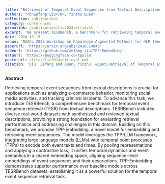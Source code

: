 ```yaml
---
title: "Retrieval of Temporal Event Sequences from Textual Descriptions"
authors: "<b>Zefang Liu</b>, Yinzhu Quan"
collection: publications
category: conferences
permalink: /publication/liu2024retrieval
excerpt: 'We present TESRBench, a benchmark for retrieving temporal event sequences from descriptions, and TPP-Embedding, a model aligning sequences and descriptions in a shared embedding space, achieving state-of-the-art performance on TESRBench.'
date: 2024-10-15
venue: 'NAACL 2025 Workshop on Knowledge-Augmented Methods for NLP (KnowledgeNLP)'
paperurl: 'https://arxiv.org/abs/2410.14043'
codeurl: 'https://github.com/zefang-liu/TPP-Embedding'
dataurl: 'https://huggingface.co/tppllm'
posterurl: /files/liu2024retrieval.pdf
citation: 'Liu, Zefang and Quan, Yinzhu. &quot;Retrieval of Temporal Event Sequences from Textual Descriptions.&quot; <i>arXiv preprint arXiv:2410.14043</i> (2024).'
---
```


**Abstract**

Retrieving temporal event sequences from textual descriptions is crucial for applications such as analyzing e-commerce behavior, monitoring social media activities, and tracking criminal incidents. To advance this task, we introduce TESRBench, a comprehensive benchmark for temporal event sequence retrieval (TESR) from textual descriptions. TESRBench includes diverse real-world datasets with synthesized and reviewed textual descriptions, providing a strong foundation for evaluating retrieval performance and addressing challenges in this domain. Building on this benchmark, we propose TPP-Embedding, a novel model for embedding and retrieving event sequences. The model leverages the TPP-LLM framework, integrating large language models (LLMs) with temporal point processes (TPPs) to encode both event texts and times. By pooling representations and applying a contrastive loss, it unifies temporal dynamics and event semantics in a shared embedding space, aligning sequence-level embeddings of event sequences and their descriptions. TPP-Embedding demonstrates superior performance over baseline models across TESRBench datasets, establishing it as a powerful solution for the temporal event sequence retrieval task.
